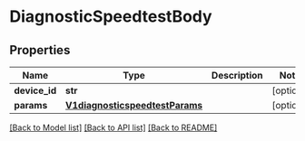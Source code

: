 # DiagnosticSpeedtestBody

## Properties
Name | Type | Description | Notes
------------ | ------------- | ------------- | -------------
**device_id** | **str** |  | [optional] 
**params** | [**V1diagnosticspeedtestParams**](V1diagnosticspeedtestParams.md) |  | [optional] 

[[Back to Model list]](../README.md#documentation-for-models) [[Back to API list]](../README.md#documentation-for-api-endpoints) [[Back to README]](../README.md)

